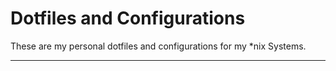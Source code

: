 # Dotfiles and Configurations
These are my personal dotfiles and configurations for my *nix Systems.

---

